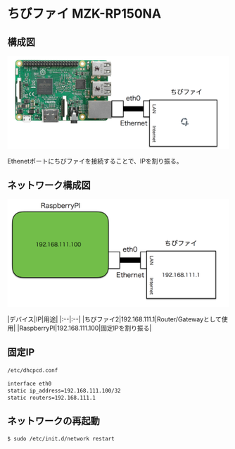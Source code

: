 # ちびファイ MZK-RP150NA

## 構成図

![](/img/dev/pi/chibi002.png)

Ethenetポートにちびファイを接続することで、IPを割り振る。

## ネットワーク構成図

![](/img/dev/pi/chibinet002.png)

|デバイス|IP|用途|
|:--|:--|
|ちびファイ2|192.168.111.1|Router/Gatewayとして使用|
|RaspberryPI|192.168.111.100|固定IPを割り振る|


## 固定IP

`/etc/dhcpcd.conf`

```
interface eth0
static ip_address=192.168.111.100/32
static routers=192.168.111.1
```

## ネットワークの再起動

```
$ sudo /etc/init.d/network restart
```